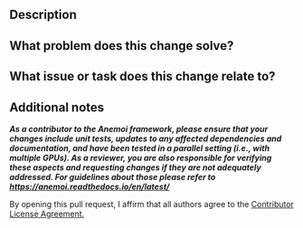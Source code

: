 ## Description
<!-- What issue or task does this change relate to? -->

## What problem does this change solve?
<!-- Describe if it's a bugfix, new feature, doc update, or breaking change -->

## What issue or task does this change relate to?
<!-- link to Issue Number -->

##  Additional notes ##
<!-- Include any additional information, caveats, or considerations that the reviewer should be aware of. -->

***As a contributor to the Anemoi framework, please ensure that your changes include unit tests, updates to any affected dependencies and documentation, and have been tested in a parallel setting  (i.e., with multiple GPUs). As a reviewer, you are also responsible for verifying these aspects and requesting changes if they are not adequately addressed. For guidelines about those please refer to https://anemoi.readthedocs.io/en/latest/***

By opening this pull request, I affirm that all authors agree to the [Contributor License Agreement.](https://github.com/ecmwf/codex/blob/main/Legal/contributor_license_agreement.md)